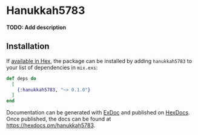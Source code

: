 # Hanukkah5783

**TODO: Add description**

## Installation

If [available in Hex](https://hex.pm/docs/publish), the package can be installed
by adding `hanukkah5783` to your list of dependencies in `mix.exs`:

```elixir
def deps do
  [
    {:hanukkah5783, "~> 0.1.0"}
  ]
end
```

Documentation can be generated with [ExDoc](https://github.com/elixir-lang/ex_doc)
and published on [HexDocs](https://hexdocs.pm). Once published, the docs can
be found at <https://hexdocs.pm/hanukkah5783>.


